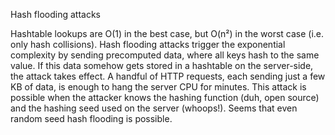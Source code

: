 Hash flooding attacks

Hashtable lookups are O\(1\) in the best case, but O\(n²\) in the worst case \(i.e. only hash collisions\). Hash flooding attacks trigger the exponential complexity by sending precomputed data, where all keys hash to the same value. If this data somehow gets stored in a hashtable on the server-side, the attack takes effect. A handful of HTTP requests, each sending just a few KB of data, is enough to hang the server CPU for minutes. This attack is possible when the attacker knows the hashing function \(duh, open source\) and the hashing seed used on the server \(whoops!\). Seems that even random seed hash flooding is possible.

